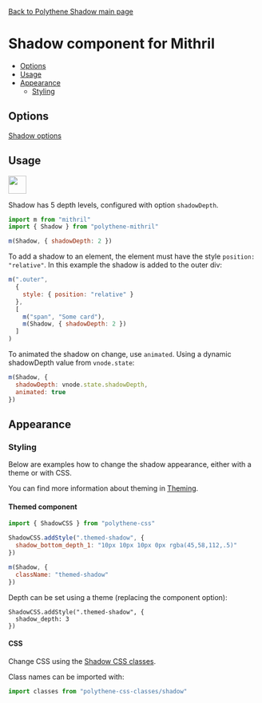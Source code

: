 [Back to Polythene Shadow main page](../shadow.md)

# Shadow component for Mithril

<!-- MarkdownTOC autolink="true" autoanchor="true" bracket="round" levels="1,2,3" -->

- [Options](#options)
- [Usage](#usage)
- [Appearance](#appearance)
  - [Styling](#styling)

<!-- /MarkdownTOC -->


<a id="options"></a>
## Options

[Shadow options](../shadow.md)



<a id="usage"></a>
## Usage

<a href="https://jsfiddle.net/ArthurClemens/87wjreeu/" target="_blank"><img src="https://arthurclemens.github.io/assets/polythene/docs/try-out-green.gif" height="36" /></a>

Shadow has 5 depth levels, configured with option `shadowDepth`.

~~~javascript
import m from "mithril"
import { Shadow } from "polythene-mithril"

m(Shadow, { shadowDepth: 2 })
~~~

To add a shadow to an element, the element must have the style `position: "relative"`. In this example the shadow is added to the outer div:

~~~javascript
m(".outer",
  {
    style: { position: "relative" }
  },
  [
    m("span", "Some card"),
    m(Shadow, { shadowDepth: 2 })
  ]
)
~~~

To animated the shadow on change, use `animated`. Using a dynamic shadowDepth value from `vnode.state`:

~~~javascript
m(Shadow, {
  shadowDepth: vnode.state.shadowDepth,
  animated: true
})
~~~


<a id="appearance"></a>
## Appearance


<a id="styling"></a>
### Styling

Below are examples how to change the shadow appearance, either with a theme or with CSS.

You can find more information about theming in  [Theming](../../theming.md).

<a id="themed-component"></a>
#### Themed component

~~~javascript
import { ShadowCSS } from "polythene-css"

ShadowCSS.addStyle(".themed-shadow", {
  shadow_bottom_depth_1: "10px 10px 10px 0px rgba(45,58,112,.5)"
})

m(Shadow, {
  className: "themed-shadow"
})
~~~

Depth can be set using a theme (replacing the component option):

~~~
ShadowCSS.addStyle(".themed-shadow", {
  shadow_depth: 3
})
~~~

<a id="css"></a>
#### CSS

Change CSS using the [Shadow CSS classes](../../../packages/polythene-css-classes/shadow.js).

Class names can be imported with:

~~~javascript
import classes from "polythene-css-classes/shadow"
~~~


